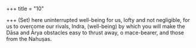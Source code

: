 +++
title = "10"

+++
(Set) here uninterrupted well-being for us, lofty and not negligible, for  us to overcome our rivals, Indra,
(well-being) by which you will make the Dāsa and Ārya obstacles easy  to thrust away, o mace-bearer, and those from the Nahuṣas.